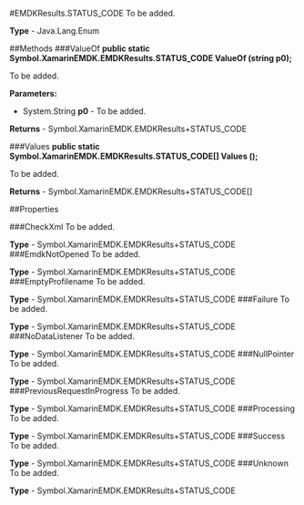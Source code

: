 #EMDKResults.STATUS_CODE
To be added.

**Type** - Java.Lang.Enum

##Methods
###ValueOf
**public static Symbol.XamarinEMDK.EMDKResults.STATUS_CODE ValueOf (string p0);**

To be added.

**Parameters:** 

* System.String **p0** - To be added.

**Returns** - Symbol.XamarinEMDK.EMDKResults+STATUS_CODE

###Values
**public static Symbol.XamarinEMDK.EMDKResults.STATUS_CODE[] Values ();**

To be added.


**Returns** - Symbol.XamarinEMDK.EMDKResults+STATUS_CODE[]

##Properties

###CheckXml
To be added.

**Type** - Symbol.XamarinEMDK.EMDKResults+STATUS_CODE
###EmdkNotOpened
To be added.

**Type** - Symbol.XamarinEMDK.EMDKResults+STATUS_CODE
###EmptyProfilename
To be added.

**Type** - Symbol.XamarinEMDK.EMDKResults+STATUS_CODE
###Failure
To be added.

**Type** - Symbol.XamarinEMDK.EMDKResults+STATUS_CODE
###NoDataListener
To be added.

**Type** - Symbol.XamarinEMDK.EMDKResults+STATUS_CODE
###NullPointer
To be added.

**Type** - Symbol.XamarinEMDK.EMDKResults+STATUS_CODE
###PreviousRequestInProgress
To be added.

**Type** - Symbol.XamarinEMDK.EMDKResults+STATUS_CODE
###Processing
To be added.

**Type** - Symbol.XamarinEMDK.EMDKResults+STATUS_CODE
###Success
To be added.

**Type** - Symbol.XamarinEMDK.EMDKResults+STATUS_CODE
###Unknown
To be added.

**Type** - Symbol.XamarinEMDK.EMDKResults+STATUS_CODE


